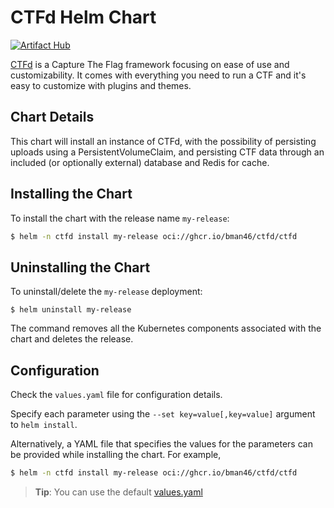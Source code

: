 # CTFd Helm Chart

[![Artifact Hub](https://img.shields.io/endpoint?url=https://artifacthub.io/badge/repository/bman46-ctfd)](https://artifacthub.io/packages/search?repo=bman46-ctfd)

[CTFd](https://github.com/CTFd/CTFd) is a Capture The Flag framework focusing on ease of use and customizability.
It comes with everything you need to run a CTF and it's easy to customize with plugins and themes.

## Chart Details

This chart will install an instance of CTFd, with the possibility of persisting uploads using a PersistentVolumeClaim,
and persisting CTF data through an included (or optionally external) database and Redis for cache.

## Installing the Chart

To install the chart with the release name `my-release`:

```bash
$ helm -n ctfd install my-release oci://ghcr.io/bman46/ctfd/ctfd
```

## Uninstalling the Chart

To uninstall/delete the `my-release` deployment:

```console
$ helm uninstall my-release
```

The command removes all the Kubernetes components associated with the chart and deletes the release.

## Configuration

Check the `values.yaml` file for configuration details.

Specify each parameter using the `--set key=value[,key=value]` argument to `helm install`.

Alternatively, a YAML file that specifies the values for the parameters can be provided while installing the chart. For example,

```bash
$ helm -n ctfd install my-release oci://ghcr.io/bman46/ctfd/ctfd 
```
> **Tip**: You can use the default [values.yaml](values.yaml)
